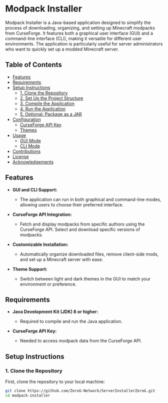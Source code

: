 # Modpack Installer

Modpack Installer is a Java-based application designed to simplify the process of downloading, organizing, and setting up Minecraft modpacks from CurseForge. It features both a graphical user interface (GUI) and a command-line interface (CLI), making it versatile for different user environments. The application is particularly useful for server administrators who want to quickly set up a modded Minecraft server.

## Table of Contents

- [Features](#features)
- [Requirements](#requirements)
- [Setup Instructions](#setup-instructions)
  - [1. Clone the Repository](#1-clone-the-repository)
  - [2. Set Up the Project Structure](#2-set-up-the-project-structure)
  - [3. Compile the Application](#3-compile-the-application)
  - [4. Run the Application](#4-run-the-application)
  - [5. Optional: Package as a JAR](#5-optional-package-as-a-jar)
- [Configuration](#configuration)
  - [CurseForge API Key](#curseforge-api-key)
  - [Themes](#themes)
- [Usage](#usage)
  - [GUI Mode](#gui-mode)
  - [CLI Mode](#cli-mode)
- [Contributions](#contributions)
- [License](#license)
- [Acknowledgements](#acknowledgements)

## Features

- **GUI and CLI Support:** 
  - The application can run in both graphical and command-line modes, allowing users to choose their preferred interface.
  
- **CurseForge API Integration:** 
  - Fetch and display modpacks from specific authors using the CurseForge API. Select and download specific versions of modpacks.

- **Customizable Installation:**
  - Automatically organize downloaded files, remove client-side mods, and set up a Minecraft server with ease.

- **Theme Support:** 
  - Switch between light and dark themes in the GUI to match your environment or preference.

## Requirements

- **Java Development Kit (JDK) 8 or higher:** 
  - Required to compile and run the Java application.

- **CurseForge API Key:** 
  - Needed to access modpack data from the CurseForge API.

## Setup Instructions

### 1. Clone the Repository

First, clone the repository to your local machine:

```bash
git clone https://github.com/ZeroG-Network/ServerInstallerZeroG.git
cd modpack-installer
